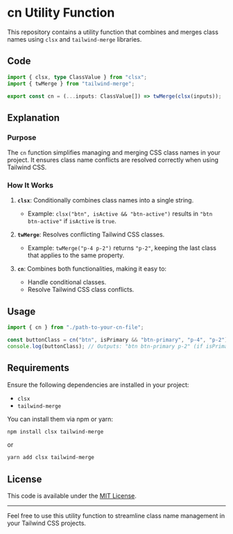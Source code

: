 # cn Utility Function

This repository contains a utility function that combines and merges class names using `clsx` and `tailwind-merge` libraries.

## Code

```typescript
import { clsx, type ClassValue } from "clsx";
import { twMerge } from "tailwind-merge";

export const cn = (...inputs: ClassValue[]) => twMerge(clsx(inputs));
```

## Explanation

### Purpose
The `cn` function simplifies managing and merging CSS class names in your project. It ensures class name conflicts are resolved correctly when using Tailwind CSS.

### How It Works
1. **`clsx`**: Conditionally combines class names into a single string.
   - Example: `clsx("btn", isActive && "btn-active")` results in `"btn btn-active"` if `isActive` is `true`.

2. **`twMerge`**: Resolves conflicting Tailwind CSS classes.
   - Example: `twMerge("p-4 p-2")` returns `"p-2"`, keeping the last class that applies to the same property.

3. **`cn`**: Combines both functionalities, making it easy to:
   - Handle conditional classes.
   - Resolve Tailwind CSS class conflicts.

## Usage

```typescript
import { cn } from "./path-to-your-cn-file";

const buttonClass = cn("btn", isPrimary && "btn-primary", "p-4", "p-2");
console.log(buttonClass); // Outputs: "btn btn-primary p-2" (if isPrimary is true)
```

## Requirements
Ensure the following dependencies are installed in your project:

- `clsx`
- `tailwind-merge`

You can install them via npm or yarn:

```bash
npm install clsx tailwind-merge
```

or

```bash
yarn add clsx tailwind-merge
```

## License
This code is available under the [MIT License](LICENSE).

---

Feel free to use this utility function to streamline class name management in your Tailwind CSS projects.
